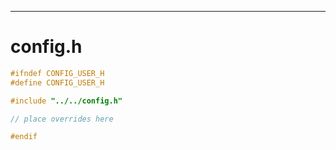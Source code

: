 

---

# config.h

```c
#ifndef CONFIG_USER_H
#define CONFIG_USER_H

#include "../../config.h"

// place overrides here

#endif
```
